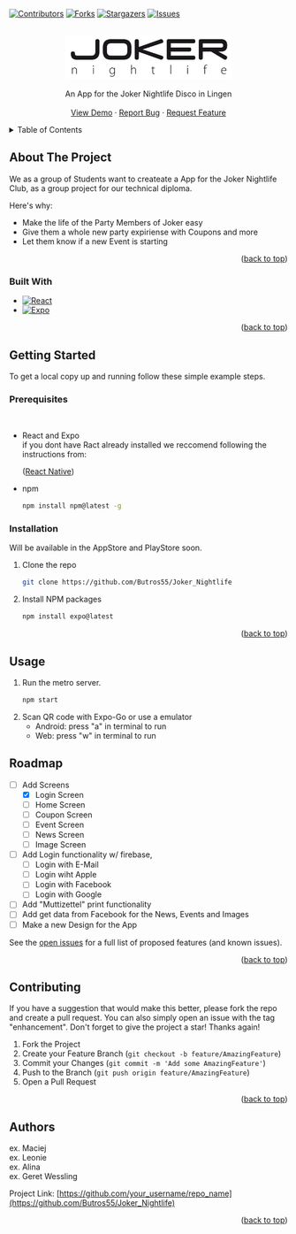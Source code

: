 <!-- Improved compatibility of back to top link: See: https://github.com/othneildrew/Best-README-Template/pull/73 -->
<a name="readme-top"></a>
<!--
*** Thanks for checking out the Best-README-Template. If you have a suggestion
*** that would make this better, please fork the repo and create a pull request
*** or simply open an issue with the tag "enhancement".
*** Don't forget to give the project a star!
*** Thanks again! Now go create something AMAZING! :D
-->



<!-- PROJECT SHIELDS -->
<!--
*** I'm using markdown "reference style" links for readability.
*** Reference links are enclosed in brackets [ ] instead of parentheses ( ).
*** See the bottom of this document for the declaration of the reference variables
*** for contributors-url, forks-url, etc. This is an optional, concise syntax you may use.
*** https://www.markdownguide.org/basic-syntax/#reference-style-links
-->
[![Contributors][contributors-shield]][contributors-url]
[![Forks][forks-shield]][forks-url]
[![Stargazers][stars-shield]][stars-url]
[![Issues][issues-shield]][issues-url]



<!-- PROJECT LOGO -->
<br />
<div align="center">
  <a href="https://github.com/Butros55/Joker_Nightlife">
    <img src="assets/pictures/logo.png" alt="Logo" width="300" height="80">
  </a>

  <p align="center">
    An App for the Joker Nightlife Disco in Lingen
    <br />
    <br />
    <a href="https://github.com/Butros55/Joker_Nightlife">View Demo</a>
    ·
    <a href="https://github.com/Butros55/Joker_Nightlife/issues">Report Bug</a>
    ·
    <a href="https://github.com/Butros55/Joker_Nightlife/issues">Request Feature</a>
  </p>
</div>



<!-- TABLE OF CONTENTS -->
<details>
  <summary>Table of Contents</summary>
  <ol>
    <li>
      <a href="#about-the-project">About The Project</a>
      <ul>
        <li><a href="#built-with">Built With</a></li>
      </ul>
    </li>
    <li>
      <a href="#getting-started">Getting Started</a>
      <ul>
        <li><a href="#prerequisites">Prerequisites</a></li>
        <li><a href="#installation">Installation</a></li>
      </ul>
    </li>
    <li><a href="#usage">Usage</a></li>
    <li><a href="#roadmap">Roadmap</a></li>
    <li><a href="#contributing">Contributing</a></li>
    <li><a href="#authors">Author</a></li>
    <li><a href="#acknowledgments">Acknowledgments</a></li>
  </ol>
</details>



<!-- ABOUT THE PROJECT -->
## About The Project

We as a group of Students want to createate a App for the Joker Nightlife Club, as a group project for our technical diploma.

Here's why:
* Make the life of the Party Members of Joker easy
* Give them a whole new party expiriense with Coupons and more
* Let them know if a new Event is starting

<p align="right">(<a href="#readme-top">back to top</a>)</p>



### Built With

* [![React][React.js]][React-url]
* [![Expo][Expo.dev]][Expo-url]

<p align="right">(<a href="#readme-top">back to top</a>)</p>



<!-- GETTING STARTED -->
## Getting Started

To get a local copy up and running follow these simple example steps.

### Prerequisites

<br>

* React and Expo
  <br>
  if you dont have Ract already installed we reccomend following the instructions from:
  <p>(<a href="https://reactnative.dev/docs/environment-setup">React Native</a>)</p>
  
* npm
  ```sh
  npm install npm@latest -g
  ```

### Installation

Will be available in the AppStore and PlayStore soon.

1. Clone the repo
   ```sh
   git clone https://github.com/Butros55/Joker_Nightlife
   ```
2. Install NPM packages
   ```sh
   npm install expo@latest
   ```

<p align="right">(<a href="#readme-top">back to top</a>)</p>



<!-- USAGE EXAMPLES -->
## Usage

1. Run the metro server.
   ```sh
   npm start
   ```
2. Scan QR code with Expo-Go or use a emulator
   * Android: press "a" in terminal to run
   * Web: press "w" in terminal to run

<!-- ROADMAP -->
## Roadmap

- [ ] Add Screens
    - [x] Login Screen
    - [ ] Home Screen
    - [ ] Coupon Screen
    - [ ] Event Screen
    - [ ] News Screen
    - [ ] Image Screen
- [ ] Add Login functionality w/ firebase,
    - [ ] Login with E-Mail
    - [ ] Login wiht Apple
    - [ ] Login with Facebook
    - [ ] Login with Google
- [ ] Add "Muttizettel" print functionality
- [ ] Add get data from Facebook for the News, Events and Images
- [ ] Make a new Design for the App

See the [open issues](https://github.com/othneildrew/Best-README-Template/issues) for a full list of proposed features (and known issues).

<p align="right">(<a href="#readme-top">back to top</a>)</p>



<!-- CONTRIBUTING -->
## Contributing

If you have a suggestion that would make this better, please fork the repo and create a pull request. You can also simply open an issue with the tag "enhancement".
Don't forget to give the project a star! Thanks again!

1. Fork the Project
2. Create your Feature Branch (`git checkout -b feature/AmazingFeature`)
3. Commit your Changes (`git commit -m 'Add some AmazingFeature'`)
4. Push to the Branch (`git push origin feature/AmazingFeature`)
5. Open a Pull Request

<p align="right">(<a href="#readme-top">back to top</a>)</p>


<!-- Authors -->
## Authors

ex. Maciej
<br>
ex. Leonie
<br>
ex. Alina
<br>
ex. Geret Wessling

Project Link: [https://github.com/your_username/repo_name](https://github.com/Butros55/Joker_Nightlife)

<p align="right">(<a href="#readme-top">back to top</a>)</p>


<!-- MARKDOWN LINKS & IMAGES -->
<!-- https://www.markdownguide.org/basic-syntax/#reference-style-links -->
[contributors-shield]: https://img.shields.io/github/contributors/Butros55/Joker_Nightlife.svg?style=for-the-badge
[contributors-url]: https://github.com/Butros55/Joker_Nightlife/graphs/contributors
[forks-shield]: https://img.shields.io/github/forks/Butros55/Joker_Nightlife.svg?style=for-the-badge
[forks-url]: https://github.com/Butros55/Joker_Nightlife/network/members
[stars-shield]: https://img.shields.io/github/stars/Butros55/Joker_Nightlife.svg?style=for-the-badge
[stars-url]: https://github.com/Butros55/Joker_Nightlife/stargazers
[issues-shield]: https://img.shields.io/github/issues/Butros55/Joker_Nightlife.svg?style=for-the-badge
[issues-url]: https://github.com/Butros55/Joker_Nightlife/issues
[product-screenshot]: images/screenshot.png
[React.js]: https://img.shields.io/badge/React-20232A?style=for-the-badge&logo=react&logoColor=61DAFB
[React-url]: https://reactjs.org/
[Expo.dev]: https://img.shields.io/badge/Build-000.svg?style=for-the-badge&logo=EXPO&labelColor=000&logoColor=FFF
[Expo-url]: https://expo.dev/
